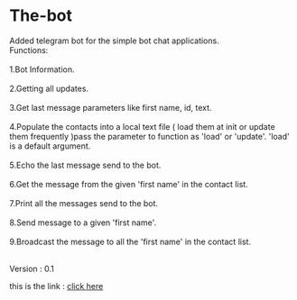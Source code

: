 # The-bot

Added telegram bot for the simple bot chat applications.
<br>Functions:</br>
<br>1.Bot Information.</br>
<br>2.Getting all updates.</br>
<br>3.Get last message parameters like first name, id, text.</br>
<br>4.Populate the contacts into a local text file ( load them at init or update them frequently )pass the parameter to function as 'load' or 'update'. 'load' is a default argument.</br>
<br>5.Echo the last message send to the bot.</br>
<br>6.Get the message from the given 'first name' in the contact list.</br>
<br>7.Print all the messages send to the bot.</br>
<br>8.Send message to a given 'first name'.</br>
<br>9.Broadcast the message to all the 'first name' in the contact list.</br>

<br>Version : 0.1 </br>

this is the link :  [click here](https://google.com)
